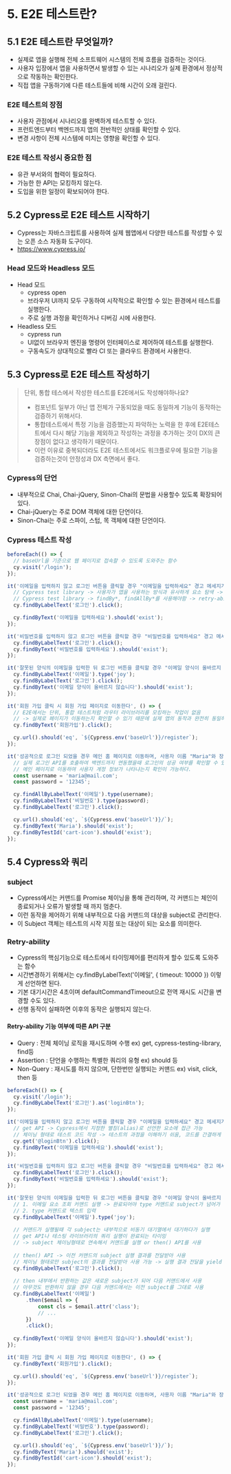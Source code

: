 # 5. E2E 테스트란?

## 5.1 E2E 테스트란 무엇일까?
- 실제로 앱을 실행해 전체 소프트웨어 시스템의 전체 흐름을 검증하는 것이다.
- 사용자 입장에서 앱을 사용하면서 발생할 수 있는 시나리오가 실제 환경에서 정상적으로 작동하는 확인한다.
- 직접 앱을 구동하기에 다른 테스트들에 비해 시간이 오래 걸린다.

### E2E 테스트의 장점
- 사용자 관점에서 시나리오를 완벽하게 테스트할 수 있다.
- 프런트엔드부터 백엔드까지 앱의 전반적인 상태를 확인할 수 있다.
- 변경 사항이 전체 시스템에 미치는 영향을 확인할 수 있다.

### E2E 테스트 작성시 중요한 점
- 유관 부서와의 협력이 필요하다.
- 가능한 한 API는 모킹하지 않는다.
- 도입을 위한 일정이 확보되어야 한다.

## 5.2 Cypress로 E2E 테스트 시작하기
- Cypress는 자바스크립트를 사용하여 실제 웹앱에서 다양한 테스트를 작성할 수 있는 오픈 소스 자동화 도구이다.
- https://www.cypress.io/

### Head 모드와 Headless 모드
- Head 모드
  - cypress open
  - 브라우저 UI까지 모두 구동하여 시작적으로 확인할 수 있는 환경에서 테스트를 실행한다.
  - 주로 실행 과정을 확인하거나 디버깅 시에 사용한다.
- Headless 모드
  - cypress run
  - UI없이 브라우저 엔진을 명령어 인터페이스로 제어하여 테스트를 실행한다. 
  - 구동속도가 상대적으로 빨라 CI 또는 클라우드 환경에서 사용한다.

## 5.3 Cypress로 E2E 테스트 작성하기
> 단위, 통합 테스에서 작성한 테스트를 E2E에서도 작성해야하나요?
> - 컴포넌트 일부가 아닌 앱 전체가 구동되었을 때도 동일하게 기능이 동작하는 검증하기 위해서다.
> - 통합테스트에서 특정 기능을 검증했는지 파악하는 노력을 한 후에 E2E테스트에서 다시 해당 기능을 제외하고 작성하는 과정을 추가하는 것이 DX의 큰장점이 없다고 생각하기 때문이다.
> - 이런 이유로 중복되더라도 E2E 테스트에서도 워크플로우에 필요한 기능을 검증하는것이 안정성과 DX 측면에서 좋다.

### Cypress의 단언
- 내부적으로 Chai, Chai-jQuery, Sinon-Chai의 문법을 사용할수 있도록 확장되어 있다.
- Chai-jQuery는 주로 DOM 객체에 대한 단언이다.
- Sinon-Chai는 주로 스파이, 스텁, 목 객체에 대한 단언이다.

### Cypress 테스트 작성
```javascript
beforeEach(() => {
  // baseUrl을 기준으로 웹 페이지로 접속할 수 있도록 도와주는 함수
  cy.visit('/login');
});

it('이메일을 입력하지 않고 로그인 버튼을 클릭할 경우 "이메일을 입력하세요" 경고 메세지가 노출된다', () => {
  // Cypress test library -> 사용자가 앱을 사용하는 방식과 유사하게 요소 탐색 -> 신뢰성 있는 테스트 코드
  // Cypress test library -> findBy*, findAllBy*를 사용해야함 -> retry-ability 기능 사용
  cy.findByLabelText('로그인').click();

  cy.findByText('이메일을 입력하세요').should('exist');
});

it('비밀번호를 입력하지 않고 로그인 버튼을 클릭할 경우 "비밀번호를 입력하세요" 경고 메세지가 노출된다', () => {
  cy.findByLabelText('로그인').click();
  cy.findByText('비밀번호를 입력하세요').should('exist');
});

it('잘못된 양식의 이메일을 입력한 뒤 로그인 버튼을 클릭할 경우 "이메일 양식이 올바르지 않습니다" 경고 메세지가 노출된다', () => {
  cy.findByLabelText('이메일').type('joy');
  cy.findByLabelText('로그인').click();
  cy.findByText('이메일 양식이 올바르지 않습니다').should('exist');
});

it('회원 가입 클릭 시 회원 가입 페이지로 이동한다', () => {
  // E2E에서는 단위, 통합 테스트처럼 라우터 라이브러리를 모킹하는 작업이 없음
  // -> 실제로 페이지가 이동하는지 확인할 수 있기 때문에 실제 앱의 동작과 완전히 동일하게 검증할수있다.
  cy.findByText('회원가입').click();

  cy.url().should('eq', `${Cypress.env('baseUrl')}/register`);
});

it('성공적으로 로그인 되었을 경우 메인 홈 페이지로 이동하며, 사용자 이름 "Maria"와 장바구니 아이콘이 노출된다', () => {
  // 실제 로그인 API를 호출하여 백엔드까지 연동했을때 로그인의 성공 여부를 확인할 수 있다.
  // 메인 페이지로 이동하여 사용자 계정 정보가 나타냐는지 확인이 가능하다.
  const username = 'maria@mail.com';
  const password = '12345';

  cy.findAllByLabelText('이메일').type(username);
  cy.findByLabelText('비밀번호').type(password);
  cy.findByLabelText('로그인').click();

  cy.url().should('eq', `${Cypress.env('baseUrl')}/`);
  cy.findByText('Maria').should('exist');
  cy.findByTestId('cart-icon').should('exist');
});
```

## 5.4 Cypress와 쿼리

### subject
- Cypress에서는 커맨드를 Promise 체이닝을 통해 관리하며, 각 커맨드는 체인이 종료되거나 오류가 발생할 때 까지 멈춘다.
- 이런 동작을 제어하기 위해 내부적으로 다음 커맨드의 대상을 subject로 관리한다.
- 이 Subject 객체는 테스트의 시작 지점 또는 대상이 되는 요소를 의미한다.

### Retry-ability
- Cypress의 핵심기능으로 테스트에서 타이밍제어를 편리하게 할수 있도록 도와주는 함수  
- 시간변경하기 위해서는 cy.findByLabelText('이메일', { timeout: 10000 }) 이렇게 선언하면 된다.
- 기본 대기시간은 4초이며 defaultCommandTimeout으로 전역 재시도 시간을 변경할 수도 있다.
- 선행 동작이 실패하면 이후의 동작은 실행되지 않는다.

#### Retry-ability 기능 여부에 따른 API 구분
- Query : 전체 체이닝 로직을 재시도하며 수행 ex) get, cypress-testing-library, find등
- Assertion : 단언을 수행하는 특별한 쿼리의 유형 ex) should 등
- Non-Query : 재시도를 하지 않으며, 단한번만 실행되는 커맨드 ex) visit, click, then 등

```javascript
beforeEach(() => {
  cy.visit('/login');
  cy.findByLabelText('로그인').as('loginBtn');
});

it('이메일을 입력하지 않고 로그인 버튼을 클릭할 경우 "이메일을 입력하세요" 경고 메세지가 노출된다', () => {
  // get API -> Cypress에서 지정한 별칭(alias)로 선언한 요소에 접근 가능
  // 체이닝 형태로 테스트 코드 작성 -> 테스트의 과정을 이해하기 쉬움, 코드를 간결하게 작성할 수 있음
  cy.get('@loginBtn').click();
  cy.findByText('이메일을 입력하세요').should('exist');
});

it('비밀번호를 입력하지 않고 로그인 버튼을 클릭할 경우 "비밀번호를 입력하세요" 경고 메세지가 노출된다', () => {
  cy.findByLabelText('로그인').click();
  cy.findByText('비밀번호를 입력하세요').should('exist');
});

it('잘못된 양식의 이메일을 입력한 뒤 로그인 버튼을 클릭할 경우 "이메일 양식이 올바르지 않습니다" 경고 메세지가 노출된다', () => {
  // 1. 이메일 요소 조회 커맨드 실행 -> 완료되어야 type 커맨드로 subject가 넘어가 실행됨
  // 2. type 커맨드로 텍스트 입력
  cy.findByLabelText('이메일').type('joy');
  
  // 커맨드가 실행될때 각 subject는 내부적으로 비동기 대기열에서 대기하다가 실행
  // get API나 테스팅 라이브러리의 쿼리 실행이 완료되는 타이밍
  // -> subject 체이닝형태로 연속해서 커맨드를 실행 or then() API를 사용
    
  // then() API -> 이전 커맨드의 subject 실행 결과를 전달받아 사용
  // 체이닝 형태로만 subject의 결과를 전달받아 사용 가능 -> 실행 결과 전달을 yield 라고 표현
  cy.findByLabelText('로그인').click();
  
  // then 내부에서 반환하는 값은 새로운 subject가 되어 다음 커맨드에서 사용
  // 아무것도 반환하지 않을 경우 다음 커맨드에서는 이전 subject를 그대로 사용
  cy.findByLabelText('이메일')
      .then($email => {
          const cls = $email.attr('class');
          // ...
      })
      .click();
  
  cy.findByText('이메일 양식이 올바르지 않습니다').should('exist');
});

it('회원 가입 클릭 시 회원 가입 페이지로 이동한다', () => {
  cy.findByText('회원가입').click();

  cy.url().should('eq', `${Cypress.env('baseUrl')}/register`);
});

it('성공적으로 로그인 되었을 경우 메인 홈 페이지로 이동하며, 사용자 이름 "Maria"와 장바구니 아이콘이 노출된다', () => {
  const username = 'maria@mail.com';
  const password = '12345';

  cy.findAllByLabelText('이메일').type(username);
  cy.findByLabelText('비밀번호').type(password);
  cy.findByLabelText('로그인').click();

  cy.url().should('eq', `${Cypress.env('baseUrl')}/`);
  cy.findByText('Maria').should('exist');
  cy.findByTestId('cart-icon').should('exist');
});
```
